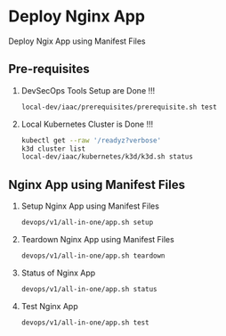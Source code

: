 # Deploy Nginx App

Deploy Ngix App using Manifest Files

## Pre-requisites

1. DevSecOps Tools Setup are Done !!!
    ```bash
    local-dev/iaac/prerequisites/prerequisite.sh test 
    ```
1. Local Kubernetes Cluster is Done !!!
    ```bash
    kubectl get --raw '/readyz?verbose'
    k3d cluster list
    local-dev/iaac/kubernetes/k3d/k3d.sh status
    ```

## Nginx App using Manifest Files

1. Setup Nginx App using Manifest Files
    ```bash
    devops/v1/all-in-one/app.sh setup
    ```

1. Teardown Nginx App using Manifest Files
    ```bash
    devops/v1/all-in-one/app.sh teardown
    ```

1. Status of Nginx App 
    ```bash
    devops/v1/all-in-one/app.sh status
    ```

1. Test Nginx App 
    ```bash
    devops/v1/all-in-one/app.sh test
    ```

